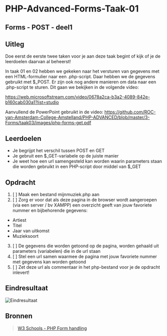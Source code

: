 # PHP-Advanced-Forms-Taak-01


## Forms - POST - deel1


## Uitleg

Doe eerst de eerste twee taken voor je aan deze taak begint of kijk of je de leerdoelen daarvan al beheerst!

In taak 01 en 02 hebben we gekeken naar het versturen van gegevens met een HTML-formulier naar een .php-script. Daar hebben we de gegevens gebruikt met $_POST. Er zijn ook nog andere manieren om data naar een .php-script te sturen. Dit gaan we bekijken in de volgende video:

https://web.microsoftstream.com/video/0678a2ca-b3a2-4089-842e-b160cab030a1?list=studio

Aanvullend de PowerPoint gebruikt in de video:
https://github.com/ROC-van-Amsterdam-College-Amstelland/PHP-ADVANCED/blob/master/3-Forms/taak03/images/php-forms-get.pdf

## Leerdoelen

- Je begrijpt het verschil tussen POST en GET
- Je gebruit een $_GET-variabele op de juiste manier
- Je weet hoe een url samengesteld kan worden waarin parameters staan die worden gebruikt in een PHP-script door middel van $_GET

## Opdracht

1. [ ] Maak een bestand mijnmuziek.php aan
2. [ ] Zorg er voor dat als deze pagina in de browser wordt aangeroepen (via een server / bv XAMPP) een overzicht geeft van jouw favoriete nummer en bijbehorende gegevens:
- Artiest
- Titel
- Jaar van uitkomst
- Muzieksoort
3. [ ] De gegevens die worden getoond op de pagina, worden gehaald uit parameters (variabelen) die in de url staan
4. [ ] Stel een url samen waarmee de pagina met jouw favoriete nummer met gegevens kan worden getoond
5. [ ] Zet deze url als commentaar in het php-bestand voor je de opdracht inlevert!

## Eindresultaat

![Eindresultaat]()

## Bronnen
> [W3 Schools - PHP Form handling](https://www.w3schools.com/php/php_forms.asp)



<!--- ------------ DIT COMMENTAAR LATEN STAAN AUB ------------
------------------ ------------------------------ ------------
------------------ eagle ref:59877863
------------------ ------------------------------ ------------
------------------ DIT COMMENTAAR LATEN STAAN AUB -------- -->